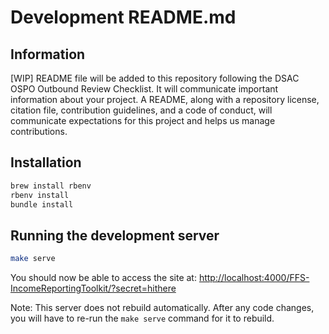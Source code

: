 # Development README.md

## Information

[WIP] README file will be added to this repository following the DSAC OSPO Outbound Review Checklist. It will communicate important information about your project. A README, along with a repository license, citation file, contribution guidelines, and a code of conduct, will communicate expectations for this project and helps us manage contributions.

## Installation

``` bash
brew install rbenv
rbenv install
bundle install
```

## Running the development server

``` bash
make serve
```

You should now be able to access the site at:
<http://localhost:4000/FFS-IncomeReportingToolkit/?secret=hithere>

Note: This server does not rebuild automatically. After any code changes, you will have to re-run the `make serve` command for it to rebuild.
